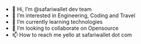 - 👋 Hi, I’m @safariwallet dev team
- 👀 I’m interested in Engineering, Coding and Travel
- 🌱 I’m currently learning technologies
- 💞️ I’m looking to collaborate on Opensource
- 📫 How to reach me yello at safariwallet dot com
